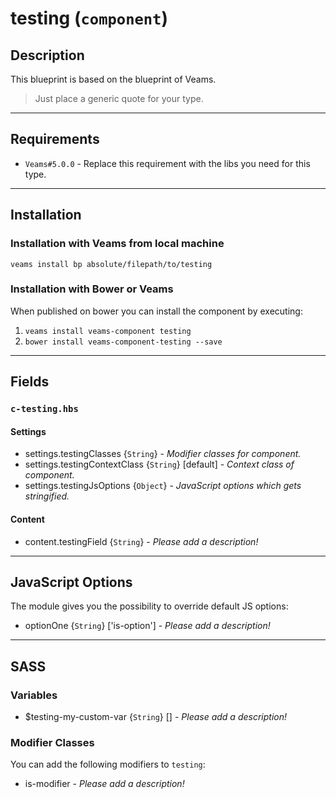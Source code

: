 # testing (`component`)

## Description

This blueprint is based on the blueprint of Veams.

> Just place a generic quote for your type.

-----------

## Requirements
- `Veams#5.0.0` - Replace this requirement with the libs you need for this type.

-----------

## Installation

### Installation with Veams from local machine

`veams install bp absolute/filepath/to/testing`

### Installation with Bower or Veams

When published on bower you can install the component by executing:

1. `veams install veams-component testing`
2. `bower install veams-component-testing --save`

-----------

## Fields

### `c-testing.hbs`

#### Settings
- settings.testingClasses {`String`} - _Modifier classes for component._
- settings.testingContextClass {`String`} [default] - _Context class of component._ 
- settings.testingJsOptions {`Object`} - _JavaScript options which gets stringified._

#### Content
- content.testingField {`String`} - _Please add a description!_

-------------

## JavaScript Options

The module gives you the possibility to override default JS options:

- optionOne {`String`} ['is-option'] - _Please add a description!_

------------

## SASS

### Variables

- $testing-my-custom-var {`String`} [] - _Please add a description!_

### Modifier Classes

You can add the following modifiers to `testing`:
- is-modifier - _Please add a description!_
